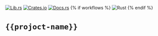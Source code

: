 [![Lib.rs](https://img.shields.io/badge/Lib.rs-*-84f)](https://lib.rs/crates/{{project-name}})
[![Crates.io](https://img.shields.io/crates/v/{{project-name}})](https://crates.io/crates/{{project-name}})
[![Docs.rs](https://docs.rs/{{project-name}}/badge.svg)](https://docs.rs/{{project-name}})
{% if workflows %}
![Rust](https://github.com/{{username}}/{{project-name}}/actions/workflows/main.yml/badge.svg)
{% endif %}

# `{{projoct-name}}`

<!-- cargo-rdme -->
